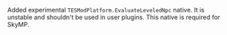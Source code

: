 Added experimental `TESModPlatform.EvaluateLeveledNpc` native. It is unstable and shouldn't be used in user plugins. This native is required for SkyMP.
